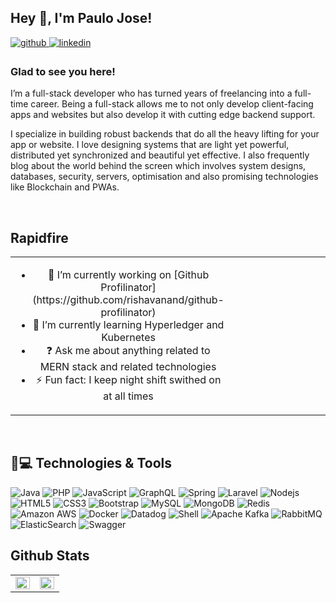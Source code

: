 ## Hey 👋, I'm Paulo Jose!  
  

<a href="https://github.com/paulo-ufabc" target="_blank">
<img src=https://img.shields.io/badge/github-%2324292e.svg?&style=for-the-badge&logo=github&logoColor=white alt=github style="margin-bottom: 5px;" />
</a>
<a href="https://linkedin.com/in/paulo-jose-nascimento" target="_blank">
<img src=https://img.shields.io/badge/linkedin-%231E77B5.svg?&style=for-the-badge&logo=linkedin&logoColor=white alt=linkedin style="margin-bottom: 5px;" />
</a>  
  



### Glad to see you here!  
I’m a full-stack developer who has turned years of freelancing into a full-time career. Being a full-stack allows me to not only develop client-facing apps and websites but also develop it with cutting edge backend support.

I specialize in building robust backends that do all the heavy lifting for your app or website. I love designing systems that are light yet powerful, distributed yet synchronized and beautiful yet effective. I also frequently blog about the world behind the screen which involves system designs, databases, security, servers, optimisation and also promising technologies like Blockchain and PWAs.  
  

<br/>  


## Rapidfire  
<table><tr><td valign="top" width="50%">

- <div align="center">🔭 I’m currently working on [Github Profilinator](https://github.com/rishavanand/github-profilinator)</div>  
  

- <div align="center">🌱 I’m currently learning Hyperledger and Kubernetes</div>  
  

- <div align="center">❓ Ask me about anything related to MERN stack and related technologies</div>  
  

- <div align="center">⚡ Fun fact: I keep night shift swithed on at all times </div>  


</td><td valign="top" width="50%">



</td></tr></table>  

<br/>  


## 🚀💻 Technologies & Tools
![Java](https://img.shields.io/badge/Java-ED8B00?style=for-the-badge&logo=openjdk&logoColor=white)
![PHP](https://img.shields.io/badge/PHP-777BB4?style=for-the-badge&logo=php&logoColor=white)
![JavaScript](https://img.shields.io/badge/JavaScript-black?style=for-the-badge&logo=javascript&logoColor=white)
![GraphQL](https://img.shields.io/badge/-GraphQL-E10098?style=for-the-badge&logo=graphql&logoColor=white)
![Spring](https://img.shields.io/badge/-Spring-6DB33F?style=for-the-badge&logo=spring&logoColor=white)
![Laravel](https://img.shields.io/badge/-Laravel-FF2D20?style=for-the-badge&logo=laravel&logoColor=white)
![Nodejs](https://img.shields.io/badge/-Nodejs-black?style=for-the-badge&logo=Node.js&logoColor=white)
![HTML5](https://img.shields.io/badge/-HTML5-E34F26?style=for-the-badgelogo=html5&logoColor=white)
![CSS3](https://img.shields.io/badge/-CSS3-1572B6?style=for-the-badge&logo=css3&logoColor=white) 
![Bootstrap](https://img.shields.io/badge/-Bootstrap-563D7C?style=for-the-badge&logo=bootstrap&logoColor=white)
![MySQL](https://img.shields.io/badge/-MySQL-black?style=for-the-badge&logo=mysql&logoColor=white)
![MongoDB](https://img.shields.io/badge/-MongoDB-black?style=for-the-badge&logo=mongodb&logoColor=white)
![Redis](https://img.shields.io/badge/-redis-%23DD0031.svg?style=for-the-badge&logo=redis&logoColor=white)
![Amazon AWS](https://img.shields.io/badge/-Amazon%20AWS-232F3E?style=for-the-badge&logo=amazon-aws&logoColor=white)
![Docker](https://img.shields.io/badge/-Docker-black?style=for-the-badge&logo=docker&logoColor=white)
![Datadog](https://img.shields.io/badge/-datadog-%23632CA6.svg?style=for-the-badge&logo=datadog&logoColor=white)
![Shell](https://img.shields.io/badge/-Shell_Script-121011?style=for-the-badge&logo=gnu-bash&logoColor=white)
![Apache Kafka](https://img.shields.io/badge/-Apache%20Kafka-000?style=for-the-badge&logo=apachekafka&logoColor=white)
![RabbitMQ](https://img.shields.io/badge/-Rabbitmq-FF6600?style=for-the-badge&logo=rabbitmq&logoColor=white)
![ElasticSearch](https://img.shields.io/badge/-ElasticSearch-005571?style=for-the-badge&logo=elasticsearch&logoColor=white)
![Swagger](https://img.shields.io/badge/-Swagger-%23Clojure?style=for-the-badge&logo=swagger&logoColor=white&logoColor=white)

## Github Stats  
<table><tr><td valign="top" width="50%">

<img loading="lazy" src="https://github-readme-stats.vercel.app/api?username=paulo-ufabc&show_icons=true&count_private=true&hide_border=true" align="left" style="width: 100%" />

</td><td valign="top" width="50%">

<img loading="lazy" src="https://github-readme-stats.vercel.app/api/top-langs/?username=paulo-ufabc&hide_border=true&layout=compact" align="left" style="width: 100%" />

</td></tr></table>  
